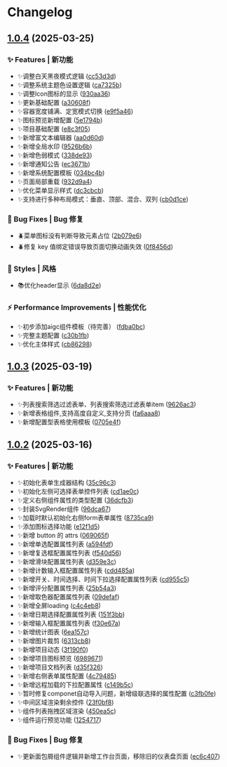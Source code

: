 # Changelog

## [1.0.4](https://github.com/ZRMYDYCG/Mason/compare/v1.0.3...v1.0.4) (2025-03-25)

### ✨ Features | 新功能

* ✨️调整白天黑夜模式逻辑 ([cc53d3d](https://github.com/ZRMYDYCG/Mason/commit/cc53d3dd6012fdc5af440073417c3dcaaf4ec6f7))
* ✨️调整系统主题色设置逻辑 ([ca7325b](https://github.com/ZRMYDYCG/Mason/commit/ca7325b4dad40b0a11f3e3f54eac1763e27fea64))
* ✨️调整Icon图标的显示 ([930aa36](https://github.com/ZRMYDYCG/Mason/commit/930aa36a9808cc90718cd6c56355b0fe15669b15))
* ✨️更新基础配置 ([a30608f](https://github.com/ZRMYDYCG/Mason/commit/a30608fed9f6c4823c397f45855ff7daaae0eacf))
* ✨️容器宽度铺满、定宽模式切换 ([e9f5a46](https://github.com/ZRMYDYCG/Mason/commit/e9f5a4654a178d27e18bfd43afed7b06c4c9df62))
* ✨️图标预览新增配置 ([5e1794b](https://github.com/ZRMYDYCG/Mason/commit/5e1794bd26ec5e8d9a41182e8c7b7260e82017ef))
* ✨️项目基础配置 ([e8c3f05](https://github.com/ZRMYDYCG/Mason/commit/e8c3f0543880136129c7082e0c93824a3d19cc40))
* ✨️新增富文本编辑器 ([aa0d60d](https://github.com/ZRMYDYCG/Mason/commit/aa0d60d13f8917a4e7de698bf117753a7d9d88e3))
* ✨️新增全局水印 ([9526b6b](https://github.com/ZRMYDYCG/Mason/commit/9526b6b203b675a225798e849444c6eeb7911e90))
* ✨️新增色弱模式 ([338de93](https://github.com/ZRMYDYCG/Mason/commit/338de9353c738a083076cf0e8674970b41a21b9f))
* ✨️新增通知公告 ([ec3671b](https://github.com/ZRMYDYCG/Mason/commit/ec3671b0f48dbca8e5ff58cbedc1b85f54fde050))
* ✨️新增系统配置模板 ([034bc4b](https://github.com/ZRMYDYCG/Mason/commit/034bc4bfa89cc8b9a7c08a1f29038d5863b4d999))
* ✨️页面局部重载 ([932d9a4](https://github.com/ZRMYDYCG/Mason/commit/932d9a41970b8cf6c71b82774021d8b0d01de01f))
* ✨️优化菜单显示样式 ([dc3cbcb](https://github.com/ZRMYDYCG/Mason/commit/dc3cbcb12bd92adddb4e5b18c9a8c621b5508169))
* ✨️支持进行多种布局模式：垂直、顶部、混合、双列 ([cb0d1ce](https://github.com/ZRMYDYCG/Mason/commit/cb0d1ce9fe655c2cb2bb94a51727df98193a7333))

### 🐛 Bug Fixes | Bug 修复

* 🪲️菜单图标没有判断导致元素占位 ([2b079e6](https://github.com/ZRMYDYCG/Mason/commit/2b079e68696c7295d4097c3f762fd04ecfadc2d3))
* 🪲️修复 key 值绑定错误导致页面切换动画失效 ([0f8456d](https://github.com/ZRMYDYCG/Mason/commit/0f8456d9ebae2675dab77611a8a3989d7d1da11d))

### 💄 Styles | 风格

* 📚️优化header显示 ([6da8d2e](https://github.com/ZRMYDYCG/Mason/commit/6da8d2e15d2b57198bf4689597b13dc17d9534f1))

### ⚡ Performance Improvements | 性能优化

* ✨️初步添加aigc组件模板（待完善） ([fdba0bc](https://github.com/ZRMYDYCG/Mason/commit/fdba0bc0c9095b3946e161e8be8160dada958281))
* ✨️完整主题配置 ([c30b1fb](https://github.com/ZRMYDYCG/Mason/commit/c30b1fb37dbba1589257699adba3fbb2d3a2228d))
* ✨️优化主体样式 ([cb86298](https://github.com/ZRMYDYCG/Mason/commit/cb8629835e69f3052558589c41e61019ac9a9b92))

## [1.0.3](https://github.com/ZRMYDYCG/Mason/compare/v1.0.2...v1.0.3) (2025-03-19)

### ✨ Features | 新功能

* ✨️列表搜索筛选过滤表单、列表搜索筛选过滤表单item ([9626ac3](https://github.com/ZRMYDYCG/Mason/commit/9626ac35580d63e0109006dbab94184eeb724ba7))
* ✨️新增表格组件,支持高度自定义,支持分页 ([fa6aaa8](https://github.com/ZRMYDYCG/Mason/commit/fa6aaa894606aa8924f5575f4a17ac2be18ed25a))
* ✨️新增配置型表格使用模板 ([0705e4f](https://github.com/ZRMYDYCG/Mason/commit/0705e4f535a3f1008c36584b41e4da8b061bf5f0))

## [1.0.2](https://github.com/ZRMYDYCG/Mason/compare/v1.0.1...v1.0.2) (2025-03-16)

### ✨ Features | 新功能

* ✨️初始化表单生成器结构 ([35c96c3](https://github.com/ZRMYDYCG/Mason/commit/35c96c37a4e51d09a8a4cd3efb6cc711f5f0df69))
* ✨️初始化左侧可选择表单控件列表 ([cd1ae0c](https://github.com/ZRMYDYCG/Mason/commit/cd1ae0c06f2caf2c82f9f3d5d6501c7b9a681e98))
* ✨️定义右侧组件属性的类型配置 ([36dcfb3](https://github.com/ZRMYDYCG/Mason/commit/36dcfb3606cb3b220ab8aa6319556ca0080498a5))
* ✨️封装SvgRender组件 ([96dca67](https://github.com/ZRMYDYCG/Mason/commit/96dca6794b75ac76a0d5a5dd39298ef7410fe4ed))
* ✨️加载时默认初始化右侧form表单属性 ([8735ca9](https://github.com/ZRMYDYCG/Mason/commit/8735ca9e2617f9c66654b0ec47d5677138f63566))
* ✨️添加图标选择功能 ([e12f1d5](https://github.com/ZRMYDYCG/Mason/commit/e12f1d5e265bb1671b42652e1f215c2b8104b530))
* ✨️新增 button 的 attrs ([069065f](https://github.com/ZRMYDYCG/Mason/commit/069065ffeae74a95869db19f6bb4346eed2ac2cd))
* ✨️新增单选配置属性列表 ([a594fdf](https://github.com/ZRMYDYCG/Mason/commit/a594fdf7073db04fc2b1ccfce880c7ae74ee8435))
* ✨️新增复选框配置属性列表 ([f540d56](https://github.com/ZRMYDYCG/Mason/commit/f540d5605af8814a3a10496ec1acfd6eb8797795))
* ✨️新增滑块配置属性列表 ([d359e3c](https://github.com/ZRMYDYCG/Mason/commit/d359e3c4ff30a7ca709f5a03426de1410ea8c117))
* ✨️新增计数输入框配置属性列表 ([cdd485a](https://github.com/ZRMYDYCG/Mason/commit/cdd485aab7bf3bf460a931fa912e6d1d2cd06e16))
* ✨️新增开关、时间选择、时间下拉选择配置属性列表 ([cd955c5](https://github.com/ZRMYDYCG/Mason/commit/cd955c52ef54135f79b27fe1862827d05276491f))
* ✨️新增评分配置属性列表 ([25b54a3](https://github.com/ZRMYDYCG/Mason/commit/25b54a3c525e9a7ddcc8b74d0110c6405411f6b6))
* ✨️新增取色器配置属性列表 ([09defaf](https://github.com/ZRMYDYCG/Mason/commit/09defafcbdf98e6a0531625cbe404a0424d18856))
* ✨️新增全屏loading ([c4c4eb8](https://github.com/ZRMYDYCG/Mason/commit/c4c4eb8b6b47c354aee487232aed6bc0c2314a7f))
* ✨️新增日期选择配置属性列表 ([151f3bb](https://github.com/ZRMYDYCG/Mason/commit/151f3bb67e7f4ea9371458edeb5a08e1bd3debe7))
* ✨️新增输入框配置属性列表 ([f30e67a](https://github.com/ZRMYDYCG/Mason/commit/f30e67a84ace567059d9664e06099bf595fd1f88))
* ✨️新增统计图表 ([6ea157c](https://github.com/ZRMYDYCG/Mason/commit/6ea157cd5fd8d2c876e1cc84c2fedaef0b37c9a7))
* ✨️新增图片裁剪 ([6313cb8](https://github.com/ZRMYDYCG/Mason/commit/6313cb8ec0693831a11c558208100dc3cc6e5f05))
* ✨️新增项目动态 ([3f190f0](https://github.com/ZRMYDYCG/Mason/commit/3f190f01b2939fc63e426d9dfb52cc6fd377e4c6))
* ✨️新增项目图标预览 ([6989671](https://github.com/ZRMYDYCG/Mason/commit/6989671da4bb4fc9168455973297758c7d96900d))
* ✨️新增项目文档列表 ([d35f326](https://github.com/ZRMYDYCG/Mason/commit/d35f3268621ff262e4eba0c857e7d65d1ca9ce6d))
* ✨️新增右侧表单属性配置 ([4c79485](https://github.com/ZRMYDYCG/Mason/commit/4c79485e3c70dd43d5c3ee05d246e891239747c5))
* ✨️新增远程加载的下拉配置属性 ([c149b5c](https://github.com/ZRMYDYCG/Mason/commit/c149b5c0640dd6576a2c3b9f42c3d107bfb73d47))
* ✨️暂时修复componet自动导入问题，新增级联选择的属性配置 ([c3fb0fe](https://github.com/ZRMYDYCG/Mason/commit/c3fb0fe517683629d1c6c402c0209977dda8676a))
* ✨️中间区域渲染剩余控件 ([23f0bf8](https://github.com/ZRMYDYCG/Mason/commit/23f0bf86548a762262ab3548028a7a237965871c))
* ✨️组件列表拖拽区域渲染 ([450ea5c](https://github.com/ZRMYDYCG/Mason/commit/450ea5ccddb81b365edc71191398a55262f9de28))
* ✨️组件运行预览功能 ([1254717](https://github.com/ZRMYDYCG/Mason/commit/1254717a040f9edbd4f92be0dcb8afdd52388fd4))

### 🐛 Bug Fixes | Bug 修复

* ✨️更新面包屑组件逻辑并新增工作台页面，移除旧的仪表盘页面 ([ec6c407](https://github.com/ZRMYDYCG/Mason/commit/ec6c40778d6c682bb1b093b0eba82f08ef64967f))
